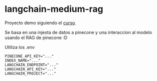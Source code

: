 # langchain-medium-rag

Proyecto demo siguiendo el [curso](https://www.udemy.com/course/langchain/).

Se basa en una injesta de datos a pinecone y una interaccion al modelo usando el RAG de pinecone :D

Utiliza los .env
```
PINECONE_API_KEY="..."
INDEX_NAME="..."
LANGCHAIN_ENDPOINT="..."
LANGCHAIN_API_KEY="..."
LANGCHAIN_PROJECT="..."
```